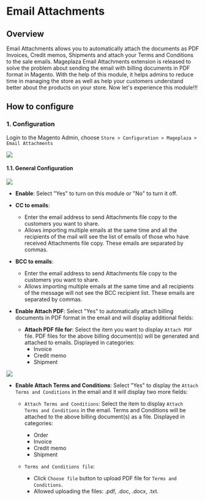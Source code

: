 # Email Attachments
## Overview

Email Attachments allows you to automatically attach the documents as PDF Invoices, Credit memos, Shipments and attach your Terms and Conditions to the sale emails. Mageplaza Email Attachments extension is released to solve the problem about sending the email with billing documents in PDF format in Magento. With the help of this module, it helps admins to reduce time in managing the store as well as help your customers understand better about the products on your store. Now let's experience this module!!!

## How to configure

### 1. Configuration

Login to the Magento Admin, choose `Store > Configuration > Mageplaza > Email Attachments`

![](https://i.imgur.com/CGI157U.gif)

#### 1.1. General Configuration


![](https://i.imgur.com/ev3T7Zh.png)


- **Enable**: Select "Yes" to turn on this module or "No" to turn it off.
- **CC to emails**:
  - Enter the email address to send Attachments file copy to the customers you want to share.
  - Allows importing multiple emails at the same time and all the recipients of the mail will see the list of emails of those who have received Attachments file copy. These emails are separated by commas.

- **BCC to emails**:
  - Enter the email address to send Attachments file copy to the customers you want to share.
  - Allows importing multiple emails at the same time and all recipients of the message will not see the BCC recipient list. These emails are separated by commas.

- **Enable Attach PDF**: Select "Yes" to automatically attach billing documents in PDF format in the email and will display additional fields:
  - **Attach PDF file for**: Select the item you want to display `Attach PDF` file. PDF files for the above billing document(s) will be generated and attached to emails. Displayed in categories:
    - Invoice
    - Credit memo
    - Shipment
    
![](https://i.imgur.com/zalbhHD.png)    

- **Enable Attach Terms and Conditions**: Select "Yes" to display the `Attach Terms and Conditions` in the email and it will display two more fields:
  - `Attach Terms and Conditions`: Select the item to display `Attach Terms and Conditions` in the email. Terms and Conditions will be attached to the above billing document(s) as a file. Displayed in categories:
    - Order
    - Invoice
    - Credit memo
    - Shipment

  - `Terms and Conditions file`:
    - Click `Choose file` button to upload PDF file for `Terms and Conditions`.
    - Allowed uploading the files: .pdf, .doc, .docx, .txt.
